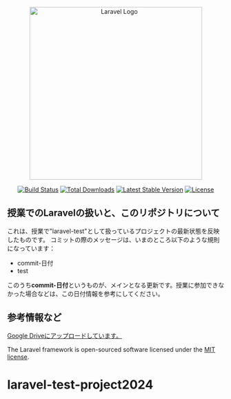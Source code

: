 <p align="center"><a href="https://laravel.com" target="_blank"><img src="https://raw.githubusercontent.com/laravel/art/master/logo-lockup/5%20SVG/2%20CMYK/1%20Full%20Color/laravel-logolockup-cmyk-red.svg" width="400" alt="Laravel Logo"></a></p>

<p align="center">
<a href="https://github.com/laravel/framework/actions"><img src="https://github.com/laravel/framework/workflows/tests/badge.svg" alt="Build Status"></a>
<a href="https://packagist.org/packages/laravel/framework"><img src="https://img.shields.io/packagist/dt/laravel/framework" alt="Total Downloads"></a>
<a href="https://packagist.org/packages/laravel/framework"><img src="https://img.shields.io/packagist/v/laravel/framework" alt="Latest Stable Version"></a>
<a href="https://packagist.org/packages/laravel/framework"><img src="https://img.shields.io/packagist/l/laravel/framework" alt="License"></a>
</p>

## 授業でのLaravelの扱いと、このリポジトリについて

これは、授業で"laravel-test"として扱っているプロジェクトの最新状態を反映したものです。
コミットの際のメッセージは、いまのところ以下のような規則になっています：

- commit-日付
- test

このうち**commit-日付**というものが、メインとなる更新です。授業に参加できなかった場合などは、この日付情報を参考にしてください。

## 参考情報など

<a href="https://drive.google.com/drive/folders/13RMHCoHysD7JM_2dr0c7DSgBrCsBnOfx?usp=drive_link">Google Driveにアップロードしています。</a>


The Laravel framework is open-sourced software licensed under the [MIT license](https://opensource.org/licenses/MIT).
# laravel-test-project2024
